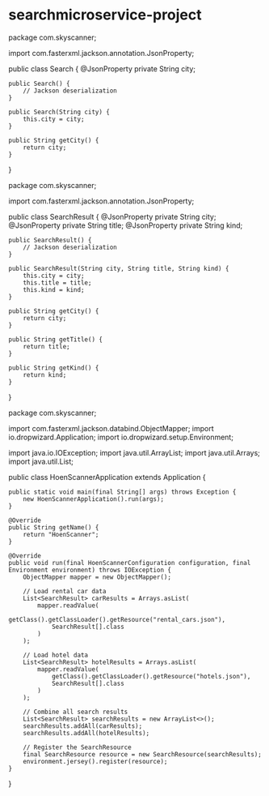 # searchmicroservice-project
package com.skyscanner;

import com.fasterxml.jackson.annotation.JsonProperty;

public class Search {
    @JsonProperty
    private String city;

    public Search() {
        // Jackson deserialization
    }

    public Search(String city) {
        this.city = city;
    }

    public String getCity() {
        return city;
    }
}

package com.skyscanner;

import com.fasterxml.jackson.annotation.JsonProperty;

public class SearchResult {
    @JsonProperty
    private String city;
    @JsonProperty
    private String title;
    @JsonProperty
    private String kind;

    public SearchResult() {
        // Jackson deserialization
    }

    public SearchResult(String city, String title, String kind) {
        this.city = city;
        this.title = title;
        this.kind = kind;
    }

    public String getCity() {
        return city;
    }

    public String getTitle() {
        return title;
    }

    public String getKind() {
        return kind;
    }
}

package com.skyscanner;

import com.fasterxml.jackson.databind.ObjectMapper;
import io.dropwizard.Application;
import io.dropwizard.setup.Environment;

import java.io.IOException;
import java.util.ArrayList;
import java.util.Arrays;
import java.util.List;

public class HoenScannerApplication extends Application<HoenScannerConfiguration> {

    public static void main(final String[] args) throws Exception {
        new HoenScannerApplication().run(args);
    }

    @Override
    public String getName() {
        return "HoenScanner";
    }

    @Override
    public void run(final HoenScannerConfiguration configuration, final Environment environment) throws IOException {
        ObjectMapper mapper = new ObjectMapper();

        // Load rental car data
        List<SearchResult> carResults = Arrays.asList(
            mapper.readValue(
                getClass().getClassLoader().getResource("rental_cars.json"),
                SearchResult[].class
            )
        );

        // Load hotel data
        List<SearchResult> hotelResults = Arrays.asList(
            mapper.readValue(
                getClass().getClassLoader().getResource("hotels.json"),
                SearchResult[].class
            )
        );

        // Combine all search results
        List<SearchResult> searchResults = new ArrayList<>();
        searchResults.addAll(carResults);
        searchResults.addAll(hotelResults);

        // Register the SearchResource
        final SearchResource resource = new SearchResource(searchResults);
        environment.jersey().register(resource);
    }
}

